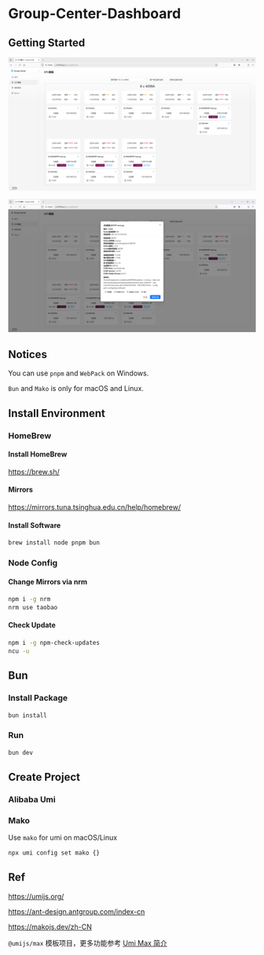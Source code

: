 # Group-Center-Dashboard

## Getting Started

![Screenshot](Doc/docs/assets/screenshot.png)

![Screenshot Detail](Doc/docs/assets/screenshot_detail.png)

## Notices

You can use `pnpm` and `WebPack` on Windows.

`Bun` and `Mako` is only for macOS and Linux.

## Install Environment

### HomeBrew

#### Install HomeBrew

https://brew.sh/

#### Mirrors

https://mirrors.tuna.tsinghua.edu.cn/help/homebrew/

#### Install Software

```bash
brew install node pnpm bun
```

### Node Config

#### Change Mirrors via nrm

```bash
npm i -g nrm
nrm use taobao
```

#### Check Update

```bash
npm i -g npm-check-updates
ncu -u
```

## Bun

### Install Package

```bash
bun install
```

### Run

```bash
bun dev
```

## Create Project

### Alibaba Umi

### Mako

Use `mako` for umi on macOS/Linux

```bash
npx umi config set mako {}
```

## Ref

https://umijs.org/

https://ant-design.antgroup.com/index-cn

https://makojs.dev/zh-CN

`@umijs/max` 模板项目，更多功能参考 [Umi Max 简介](https://umijs.org/docs/max/introduce)
